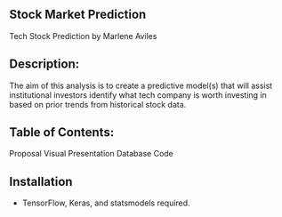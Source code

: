 ## Stock Market Prediction 

Tech Stock Prediction 
by
Marlene Aviles

## Description:
The aim of this analysis is to create a predictive model(s) that will assist institutional investors identify what tech company is worth investing in based on prior trends from historical stock data. 

## Table of Contents:
Proposal
Visual Presentation
Database
Code 

## Installation
- TensorFlow, Keras, and statsmodels required. 
